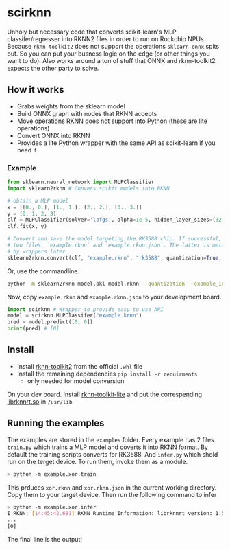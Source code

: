 # scirknn

Unholy but necessary code that converts scikit-learn's MLP classifer/regresser into RKNN2 files in order to run on Rockchip NPUs. Because `rknn-toolkit2` does not support the operations `sklearn-onnx` spits out. So you can put your busness logic on the edge (or other things you want to do). Also works around a ton of stuff that ONNX and rknn-toolkit2 expects the other party to solve.

## How it works

* Grabs weights from the sklearn model
* Build ONNX graph with nodes that RKNN accepts
* Move operations RKNN does not support into Python (these are lite operations)
* Convert ONNX into RKNN
* Provides a lite Python wrapper with the same API as scikit-learn if you need it

### Example

```python
from sklearn.neural_network import MLPClassifier
import sklearn2rknn # Convers scikit models into RKNN 

# obtain a MLP model 
x = [[0., 0.], [1., 1.], [2., 2.], [3., 3.]]
y = [0, 1, 2, 3]
clf = MLPClassifier(solver='lbfgs', alpha=1e-5, hidden_layer_sizes=(32, 32), random_state=1)
clf.fit(x, y)

# Convert and save the model targeting the RK3588 chip. If successful, this step produces
# two files. `example.rknn` and `example.rknn.json`. The latter is metadata that is used
# by wrappers later
sklearn2rknn.convert(clf, "example.rknn", "rk3588", quantization=True, example_input=x)

```
Or, use the commandline.

```bash
python -m sklearn2rknn model.pkl model.rknn --quantization --example_input /path/to/data.npy

```

Now, copy `example.rknn` and `example.rknn.json` to your development board.

```python
import scirknn # Wrapper to provide easy to use API
model = scirknn.MLPClassifer("example.krnn")
pred = model.predict([0, 0])
print(pred) # [0]
```

## Install

* Install [rknn-toolkit2][rknn-toolkit-whl] from the official `.whl` file
* Install the remaining dependencies `pip install -r requirments`
  * only needed for model conversion

[rknn-toolkit-whl]: https://github.com/rockchip-linux/rknn-toolkit2/tree/master/packages

On your dev board. Install [rknn-toolkit-lite][rknn-tookit-lite-whl] and put the correspending [librknnrt.so][rknnrt] in `/usr/lib`

[rknn-tookit-lite-whl]: https://github.com/rockchip-linux/rknn-toolkit2/tree/master/rknn_toolkit_lite2/packages
[rknnrt]: https://github.com/rockchip-linux/rknpu2/tree/master/runtime


## Running the examples

The examples are stored in the `examples` folder. Every example has 2 files. `train.py` which trains a MLP model and coverts it into RKNN format. By default the training scripts converts for RK3588. And `infer.py` which shold run on the terget device. To run them, invoke them as a module.

```bash
> python -m example.xor.train
```

This prduces `xor.rknn` and `xor.rknn.json` in the current working directory. Copy them to your target device. Then run the following command to infer

```bash
> python -m example.xor.infer
I RKNN: [14:45:42.681] RKNN Runtime Information: librknnrt version: 1.5.0 (e6fe0c678@2023-05-25T08:09:20)
...
[0]
```
The final line is the output!
